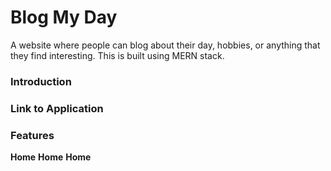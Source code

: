 # Blog My Day
 A website where people can blog about their day, hobbies, or anything that they find interesting. This is built using MERN stack.


### Introduction

### Link to Application

### Features
__Home__ 
__Home__ 
__Home__ 

